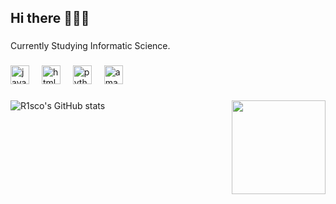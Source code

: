 <h2 align="left">Hi there 🦋🦋🦋</h2>

###

<p align="left">Currently Studying Informatic Science.</p>

###

<div align="left">
  <img src="https://cdn.jsdelivr.net/gh/devicons/devicon/icons/javascript/javascript-original.svg" height="30" alt="javascript logo"  />
  <img width="12" />
  <img src="https://cdn.jsdelivr.net/gh/devicons/devicon/icons/html5/html5-original.svg" height="30" alt="html5 logo"  />
  <img width="12" />
  <img src="https://cdn.jsdelivr.net/gh/devicons/devicon/icons/python/python-original.svg" height="30" alt="python logo"  />
  <img width="12" />
  <img src="https://skillicons.dev/icons?i=aws" height="30" alt="amazonwebservices logo"  />
</div>

###

<img align="right" height="150" src="https://media3.giphy.com/media/v1.Y2lkPTc5MGI3NjExaHY4b243eHc1cTV1MnRuN2N2czFwczgwbGM2Y2RiYXk3cGgyemd4aCZlcD12MV9pbnRlcm5hbF9naWZfYnlfaWQmY3Q9Zw/5MIHIZlSEWRuU/giphy.webp"  />

###

![R1sco's GitHub stats](https://github-readme-stats.vercel.app/api?username=R1sco&show_icons=true&theme=dark)

###
